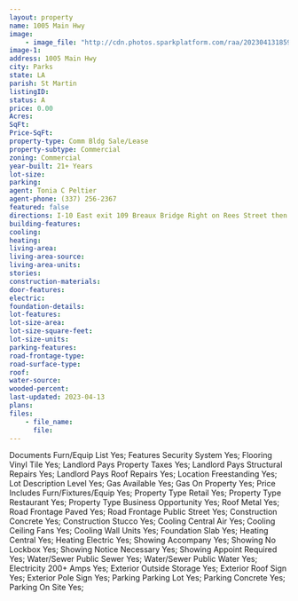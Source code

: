 ```yaml
---
layout: property
name: 1005 Main Hwy  
image:
    - image_file: "http://cdn.photos.sparkplatform.com/raa/20230413185954783490000000.jpg"
image-1:
address: 1005 Main Hwy 
city: Parks
state: LA
parish: St Martin
listingID: 
status: A
price: 0.00
Acres: 
SqFt: 
Price-SqFt: 
property-type: Comm Bldg Sale/Lease
property-subtype: Commercial
zoning: Commercial
year-built: 21+ Years
lot-size: 
parking: 
agent: Tonia C Peltier
agent-phone: (337) 256-2367
featured: false
directions: I-10 East exit 109 Breaux Bridge Right on Rees Street then Right at T on Bridge Street then Left at light on Main Street(Hwy.31) Drive approximately 7 miles into Parks building is on Left
building-features: 
cooling: 
heating: 
living-area: 
living-area-source: 
living-area-units: 
stories: 
construction-materials: 
door-features: 
electric: 
foundation-details: 
lot-features: 
lot-size-area: 
lot-size-square-feet: 
lot-size-units: 
parking-features: 
road-frontage-type: 
road-surface-type: 
roof: 
water-source: 
wooded-percent: 
last-updated: 2023-04-13
plans: 
files:
    - file_name:
      file:
---
```

Documents	Furn/Equip List	Yes;
Features	Security System	Yes;
Flooring	Vinyl Tile	Yes;
Landlord Pays	Property Taxes	Yes;
Landlord Pays	Structural Repairs	Yes;
Landlord Pays	Roof Repairs	Yes;
Location	Freestanding	Yes;
Lot Description	Level	Yes;
Gas	Available	Yes;
Gas	On Property	Yes;
Price Includes	Furn/Fixtures/Equip	Yes;
Property Type	Retail	Yes;
Property Type	Restaurant	Yes;
Property Type	Business Opportunity	Yes;
Roof	Metal	Yes;
Road Frontage	Paved	Yes;
Road Frontage	Public Street	Yes;
Construction	Concrete	Yes;
Construction	Stucco	Yes;
Cooling	Central Air	Yes;
Cooling	Ceiling Fans	Yes;
Cooling	Wall Units	Yes;
Foundation	Slab	Yes;
Heating	Central	Yes;
Heating	Electric	Yes;
Showing	Accompany	Yes;
Showing	No Lockbox	Yes;
Showing	Notice Necessary	Yes;
Showing	Appoint Required	Yes;
Water/Sewer	Public Sewer	Yes;
Water/Sewer	Public Water	Yes;
Electricity	200+ Amps	Yes;
Exterior	Outside Storage	Yes;
Exterior	Roof Sign	Yes;
Exterior	Pole Sign	Yes;
Parking	Parking Lot	Yes;
Parking	Concrete	Yes;
Parking	On Site	Yes;

